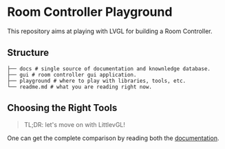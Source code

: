 # Room Controller Playground

This repository aims at playing with LVGL for building a Room Controller.

## Structure

    ├── docs # single source of documentation and knownledge database.
    ├── gui # room controller gui application.
    ├── playground # where to play with libraries, tools, etc.
    └── readme.md # what you are reading right now.

## Choosing the Right Tools

> TL;DR: let's move on with LittlevGL!

One can get the complete comparison by reading both the
[documentation][choosing-the-right-tools].

[choosing-the-right-tools]:docs/choosing-the-right-tools.md
